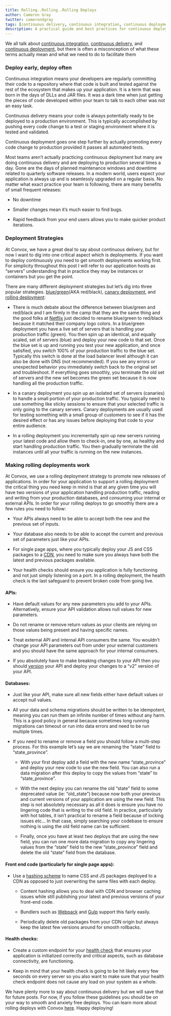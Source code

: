 ```yaml
---
title: Rolling..Rolling..Rolling Deploys
author: Cameron Gray
twitter: camerondgray
tags: [continuous delivery, continuous integration, continuous deployment]
description: A practical guide and best practices for continuous deployment using rolling deploys
---
```


We all talk about [continuous integration](https://en.wikipedia.org/wiki/Continuous_integration), [continuous delivery](https://en.wikipedia.org/wiki/Continuous_delivery), and [continuous deployment](https://www.agilealliance.org/glossary/continuous-deployment/), but there is often a misconception of what these terms actually mean and what we need to do to facilitate them

<!--more-->

### Deploy early, deploy often
Continuous integration means your developers are regularly committing their code to a repository where that code is built and tested against the rest of the ecosystem that makes up your application. It is a term that was born in the days of DLLs and JAR files. It was a dark time when just getting the pieces of code developed within your team to talk to each other was not an easy task.

Continuous delivery means your code is always potentially ready to be deployed to a production environment. This is typically accomplished by pushing every code change to a test or staging environment where it is tested and validated.

Continuous deployment goes one step further by actually promoting every code change to production provided it passes all automated tests.

Most teams aren’t actually practicing continuous deployment but many are doing continuous delivery and are deploying to production several times a day. Gone are the days of planned maintenance windows and downtime related to quarterly software releases. In a modern world, users expect your application is always up and is seamlessly upgraded on a regular basis. No matter what exact practice your team is following, there are many benefits of small frequent releases:

* No downtime

* Smaller changes mean it’s much easier to find bugs.

* Rapid feedback from your end users allows you to make quicker product iterations.

### Deployment Strategies
At Convox, we have a great deal to say about continuous delivery, but for now I want to dig into one critical aspect which is deployments. If you want to deploy continuously you need to get smooth deployments working first. For simplicity throughout this post I will refer to our application hosts as “servers” understanding that in practice they may be instances or containers but you get the point.

There are many different deployment strategies but let’s dig into three popular strategies. [blue/green](https://martinfowler.com/bliki/BlueGreenDeployment.html)(AKA red/black), [canary deployment](https://martinfowler.com/bliki/CanaryRelease.html), and [rolling deployment](https://kubernetes.io/docs/tutorials/kubernetes-basics/update/update-intro/):

* There is much debate about the difference between blue/green and red/black and I am firmly in the camp that they are the same thing and the good folks at [Netflix](https://www.spinnaker.io/concepts/) just decided to rename blue/green to red/black because it matched their company logo colors. In a blue/green deployment you have a live set of servers that is handling your production traffic (green). You then spin up an identical, and equally scaled, set of servers (blue) and deploy your new code to that set. Once the blue set is up and running you test your new application, and once satisfied, you switch 100% of your production traffic to the blue set. Typically this switch is done at the load balancer level although it can also be done with DNS (not recommended). If you see any errors or unexpected behavior you immediately switch back to the original set and troubleshoot. If everything goes smoothly, you terminate the old set of servers and the new set becomes the green set because it is now handling all the production traffic.

* In a canary deployment you spin up an isolated set of servers (canaries) to handle a small portion of your production traffic. You typically need to use something like sticky sessions to ensure that your selected traffic is only going to the canary servers. Canary deployments are usually used for testing something with a small group of customers to see if it has the desired effect or has any issues before deploying that code to your entire audience.

* In a rolling deployment you incrementally spin up new servers running your latest code and allow them to check-in, one by one, as healthy and start handling production traffic. You then gradually terminate the old instances until all your traffic is running on the new instances.

### Making rolling deployments work
At Convox, we use a rolling deployment strategy to promote new releases of applications. In order for your application to support a rolling deployment the critical thing you need keep in mind is that at any given time you will have two versions of your application handling production traffic, reading and writing from your production databases, and consuming your internal or external APIs. In order for your rolling deploys to go smoothly there are a few rules you need to follow:

* Your APIs always need to be able to accept both the new and the previous set of inputs.

* Your database also needs to be able to accept the current and previous set of parameters just like your APIs.

* For single page apps, where you typically deploy your JS and CSS packages to a [CDN](https://aws.amazon.com/cloudfront/), you need to make sure you always have both the latest and previous packages available.

* Your health checks should ensure you application is fully functioning and not just simply listening on a port. In a rolling deployment, the health check is the last safeguard to prevent broken code from going live.

#### APIs:
* Have default values for any new parameters you add to your APIs. Alternatively, ensure your API validation allows null values for new parameters.

* Do not rename or remove return values as your clients are relying on those values being present and having specific names.

* Treat external API and internal API consumers the same. You wouldn’t change your API parameters out from under your external customers and you should have the same approach for your internal consumers.

* If you absolutely have to make breaking changes to your API then you should [version](https://restfulapi.net/versioning/) your API and deploy your changes to a “v2” version of your API.

#### Databases:
* Just like your API, make sure all new fields either have default values or accept null values.

* All your data and schema migrations should be written to be idempotent, meaning you can run them an infinite number of times without any harm. This is a good policy in general because sometimes long running migrations can timeout or run into data errors and need to be run multiple times.

* If you need to rename or remove a field you should follow a multi-step process. For this example let’s say we are renaming the “state” field to “state_province”.
    * With your first deploy add a field with the new name “state_province” and deploy your new code to use the new field. You can also run a data migration after this deploy to copy the values from “state” to “state_province”.
    
    * With the next deploy you can rename the old “state” field to some deprecated value (ie: “old_state”) because now both your previous and current versions of your application are using the new field. This step is not absolutely necessary as all it does is ensure you have no lingering code that is writing to the old field. In practice, particularly with hot tables, it isn’t practical to rename a field because of locking issues etc… In that case, simply searching your codebase to ensure nothing is using the old field name can be sufficient.
    
    * Finally, once you have at least two deploys that are using the new field, you can run one more data migration to copy any lingering values from the “state” field to the new “state_province” field and delete the old “state” field from the database.

#### Front end code (particularly for single page apps):
* Use a [hashing scheme](https://www.alainschlesser.com/bust-cache-content-hash/) to name CSS and JS packages deployed to a CDN as opposed to just overwriting the same files with each deploy.
    
    * Content hashing allows you to deal with CDN and browser caching issues while still publishing your latest and previous versions of your front-end code.
    
    * Bundlers such as [Webpack](https://webpack.js.org/) and [Gulp](https://gulpjs.com/) support this fairly easily.
    
    * Periodically delete old packages from your CDN origin but always keep the latest few versions around for smooth rollbacks.
    
#### Health checks:
* Create a custom endpoint for your [health check](https://docs.convox.com/application/health-checks) that ensures your application is initialized correctly and critical aspects, such as database connectivity, are functioning.

* Keep in mind that your health check is going to be hit likely every few seconds on every server so you also want to make sure that your health check endpoint does not cause any load on your system as a whole.

We have plenty more to say about continuous delivery but we will save that for future posts. For now, if you follow these guidelines you should be on your way to smooth and anxiety free deploys. You can learn more about rolling deploys with Convox [here](https://docs.convox.com/deployment/rolling-updates). Happy deploying!
